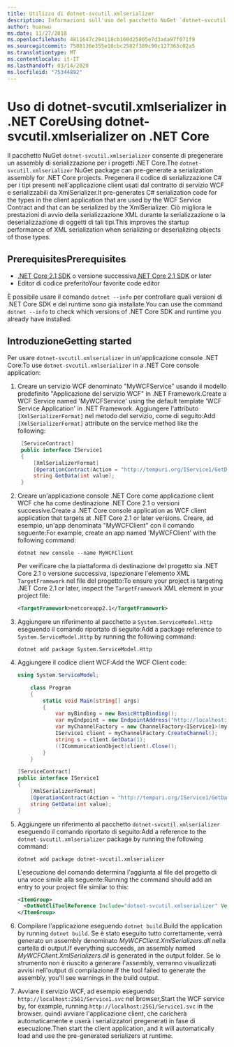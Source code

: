 ```yaml
---
title: Utilizzo di dotnet-svcutil.xmlserializer
description: Informazioni sull'uso del pacchetto NuGet `dotnet-svcutil.xmlserializer` per pregenerare un assembly di serializzazione per i progetti .NET Core.
author: huanwu
ms.date: 11/27/2018
ms.openlocfilehash: 4811647c294118cb160d25805e7d3ada97f071f9
ms.sourcegitcommit: 7588136e355e10cbc2582f389c90c127363c02a5
ms.translationtype: MT
ms.contentlocale: it-IT
ms.lasthandoff: 03/14/2020
ms.locfileid: "75344892"
---
```

# <a name="using-dotnet-svcutilxmlserializer-on-net-core"></a><span data-ttu-id="fea2e-103">Uso di dotnet-svcutil.xmlserializer in .NET Core</span><span class="sxs-lookup"><span data-stu-id="fea2e-103">Using dotnet-svcutil.xmlserializer on .NET Core</span></span>

<span data-ttu-id="fea2e-104">Il pacchetto NuGet `dotnet-svcutil.xmlserializer` consente di pregenerare un assembly di serializzazione per i progetti .NET Core.</span><span class="sxs-lookup"><span data-stu-id="fea2e-104">The `dotnet-svcutil.xmlserializer` NuGet package can pre-generate a serialization assembly for .NET Core projects.</span></span> <span data-ttu-id="fea2e-105">Pregenera il codice di serializzazione C# per i tipi presenti nell'applicazione client usati dal contratto di servizio WCF e serializzabili da XmlSerializer.</span><span class="sxs-lookup"><span data-stu-id="fea2e-105">It pre-generates C# serialization code for the types in the client application that are used by the WCF Service Contract and that can be serialized by the XmlSerializer.</span></span> <span data-ttu-id="fea2e-106">Ciò migliora le prestazioni di avvio della serializzazione XML durante la serializzazione o la deserializzazione di oggetti di tali tipi.</span><span class="sxs-lookup"><span data-stu-id="fea2e-106">This improves the startup performance of XML serialization when serializing or deserializing objects of those types.</span></span>

## <a name="prerequisites"></a><span data-ttu-id="fea2e-107">Prerequisites</span><span class="sxs-lookup"><span data-stu-id="fea2e-107">Prerequisites</span></span>

* <span data-ttu-id="fea2e-108">[.NET Core 2.1 SDK](https://dotnet.microsoft.com/download) o versione successiva</span><span class="sxs-lookup"><span data-stu-id="fea2e-108">[.NET Core 2.1 SDK](https://dotnet.microsoft.com/download) or later</span></span>
* <span data-ttu-id="fea2e-109">Editor di codice preferito</span><span class="sxs-lookup"><span data-stu-id="fea2e-109">Your favorite code editor</span></span>

<span data-ttu-id="fea2e-110">È possibile usare il comando `dotnet --info` per controllare quali versioni di .NET Core SDK e del runtime sono già installate.</span><span class="sxs-lookup"><span data-stu-id="fea2e-110">You can use the command `dotnet --info` to check which versions of .NET Core SDK and runtime you already have installed.</span></span>

## <a name="getting-started"></a><span data-ttu-id="fea2e-111">Introduzione</span><span class="sxs-lookup"><span data-stu-id="fea2e-111">Getting started</span></span>

<span data-ttu-id="fea2e-112">Per usare `dotnet-svcutil.xmlserializer` in un'applicazione console .NET Core:</span><span class="sxs-lookup"><span data-stu-id="fea2e-112">To use `dotnet-svcutil.xmlserializer` in a .NET Core console application:</span></span>

1. <span data-ttu-id="fea2e-113">Creare un servizio WCF denominato "MyWCFService" usando il modello predefinito "Applicazione del servizio WCF" in .NET Framework.</span><span class="sxs-lookup"><span data-stu-id="fea2e-113">Create a WCF Service named 'MyWCFService' using the default template 'WCF Service Application' in .NET Framework.</span></span> <span data-ttu-id="fea2e-114">Aggiungere l'attributo `[XmlSerializerFormat]` nel metodo del servizio, come di seguito:</span><span class="sxs-lookup"><span data-stu-id="fea2e-114">Add `[XmlSerializerFormat]` attribute on the service method like the following:</span></span>

   ```csharp
    [ServiceContract]
    public interface IService1
    {
        [XmlSerializerFormat]
        [OperationContract(Action = "http://tempuri.org/IService1/GetData", ReplyAction = "http://tempuri.org/IService1/GetDataResponse")]
        string GetData(int value);
    }
    ```

2. <span data-ttu-id="fea2e-115">Creare un'applicazione console .NET Core come applicazione client WCF che ha come destinazione .NET Core 2.1 o versioni successive.</span><span class="sxs-lookup"><span data-stu-id="fea2e-115">Create a .NET Core console application as WCF client application that targets at .NET Core 2.1 or later versions.</span></span> <span data-ttu-id="fea2e-116">Creare, ad esempio, un'app denominata "MyWCFClient" con il comando seguente:</span><span class="sxs-lookup"><span data-stu-id="fea2e-116">For example, create an app named 'MyWCFClient' with the following command:</span></span>

    ```dotnetcli
    dotnet new console --name MyWCFClient
    ```

    <span data-ttu-id="fea2e-117">Per verificare che la piattaforma di destinazione del progetto sia .NET Core 2.1 o versione successiva, ispezionare l'elemento XML `TargetFramework` nel file del progetto:</span><span class="sxs-lookup"><span data-stu-id="fea2e-117">To ensure your project is targeting .NET Core 2.1 or later, inspect the `TargetFramework` XML element in your project file:</span></span>

    ```xml
    <TargetFramework>netcoreapp2.1</TargetFramework>
    ```

3. <span data-ttu-id="fea2e-118">Aggiungere un riferimento al pacchetto a `System.ServiceModel.Http` eseguendo il comando riportato di seguito:</span><span class="sxs-lookup"><span data-stu-id="fea2e-118">Add a package reference to `System.ServiceModel.Http` by running the following command:</span></span>

    ```dotnetcli
    dotnet add package System.ServiceModel.Http
    ```

4. <span data-ttu-id="fea2e-119">Aggiungere il codice client WCF:</span><span class="sxs-lookup"><span data-stu-id="fea2e-119">Add the WCF Client code:</span></span>

    ```csharp
    using System.ServiceModel;

        class Program
        {
            static void Main(string[] args)
            {
                var myBinding = new BasicHttpBinding();
                var myEndpoint = new EndpointAddress("http://localhost:2561/Service1.svc"); //Fill your service url here
                var myChannelFactory = new ChannelFactory<IService1>(myBinding, myEndpoint);
                IService1 client = myChannelFactory.CreateChannel();
                string s = client.GetData(1);
                ((ICommunicationObject)client).Close();
            }
        }

    [ServiceContract]
    public interface IService1
    {
        [XmlSerializerFormat]
        [OperationContract(Action = "http://tempuri.org/IService1/GetData", ReplyAction = "http://tempuri.org/IService1/GetDataResponse")]
        string GetData(int value);
    }
    ```

5. <span data-ttu-id="fea2e-120">Aggiungere un riferimento al pacchetto `dotnet-svcutil.xmlserializer` eseguendo il comando riportato di seguito:</span><span class="sxs-lookup"><span data-stu-id="fea2e-120">Add a reference to the `dotnet-svcutil.xmlserializer` package by running the following command:</span></span>
  
    ```dotnetcli
    dotnet add package dotnet-svcutil.xmlserializer
    ```

    <span data-ttu-id="fea2e-121">L'esecuzione del comando determina l'aggiunta al file del progetto di una voce simile alla seguente:</span><span class="sxs-lookup"><span data-stu-id="fea2e-121">Running the command should add an entry to your project file similar to this:</span></span>
  
    ```xml
    <ItemGroup>
      <DotNetCliToolReference Include="dotnet-svcutil.xmlserializer" Version="1.0.0" />
    </ItemGroup>
    ```

6. <span data-ttu-id="fea2e-122">Compilare l'applicazione eseguendo `dotnet build`.</span><span class="sxs-lookup"><span data-stu-id="fea2e-122">Build the application by running `dotnet build`.</span></span> <span data-ttu-id="fea2e-123">Se è stato eseguito tutto correttamente, verrà generato un assembly denominato *MyWCFClient.XmlSerializers.dll* nella cartella di output.</span><span class="sxs-lookup"><span data-stu-id="fea2e-123">If everything succeeds, an assembly named *MyWCFClient.XmlSerializers.dll* is generated in the output folder.</span></span> <span data-ttu-id="fea2e-124">Se lo strumento non è riuscito a generare l'assembly, verranno visualizzati avvisi nell'output di compilazione.</span><span class="sxs-lookup"><span data-stu-id="fea2e-124">If the tool failed to generate the assembly, you'll see warnings in the build output.</span></span>

7. <span data-ttu-id="fea2e-125">Avviare il servizio WCF, ad esempio eseguendo `http://localhost:2561/Service1.svc` nel browser,</span><span class="sxs-lookup"><span data-stu-id="fea2e-125">Start the WCF service by, for example, running `http://localhost:2561/Service1.svc` in the browser.</span></span> <span data-ttu-id="fea2e-126">quindi avviare l'applicazione client, che caricherà automaticamente e userà i serializzatori pregenerati in fase di esecuzione.</span><span class="sxs-lookup"><span data-stu-id="fea2e-126">Then start the client application, and it will automatically load and use the pre-generated serializers at runtime.</span></span>
